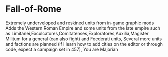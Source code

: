 # Fall-of-Rome
Extremely underveloped and reskined units from in-game graphic mods
Adds the Western Roman Empire and some units from the late empire such as Limitanei,Exculcatores,Comitatenses,Exploratores,Auxilia,Magister Militum for a general (can also fight) and Foederati units, 
Several more units and factions are planned (if i learn how to add cities on the editor or through code, expect a campaign set in 457),
You are Majorian
